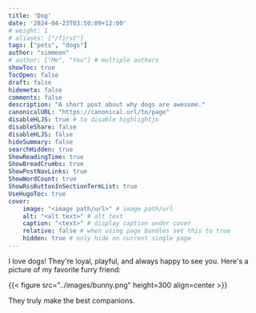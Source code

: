 ```yaml
---
title: 'Dog'
date: '2024-04-23T03:50:09+12:00'
# weight: 1
# aliases: ["/first"]
tags: ["pets", "dogs"]
author: "simmeon"
# author: ["Me", "You"] # multiple authors
showToc: true
TocOpen: false
draft: false
hidemeta: false
comments: false
description: "A short post about why dogs are awesome."
canonicalURL: "https://canonical.url/to/page"
disableHLJS: true # to disable highlightjs
disableShare: false
disableHLJS: false
hideSummary: false
searchHidden: true
ShowReadingTime: true
ShowBreadCrumbs: true
ShowPostNavLinks: true
ShowWordCount: true
ShowRssButtonInSectionTermList: true
UseHugoToc: true
cover:
    image: "<image path/url>" # image path/url
    alt: "<alt text>" # alt text
    caption: "<text>" # display caption under cover
    relative: false # when using page bundles set this to true
    hidden: true # only hide on current single page
---
```


I love dogs! They're loyal, playful, and always happy to see you.  Here's a picture of my favorite furry friend:

{{< figure src="../images/bunny.png" height=300 align=center >}}


They truly make the best companions.